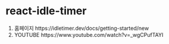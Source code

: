 # react-idle-timer

<ol>
    <li>
        홈페이지 <a>https://idletimer.dev/docs/getting-started/new</a>
    </li>
    <li>
        YOUTUBE <a>https://www.youtube.com/watch?v=_wgCPufTAYI</a>
    </li>
</ol>
